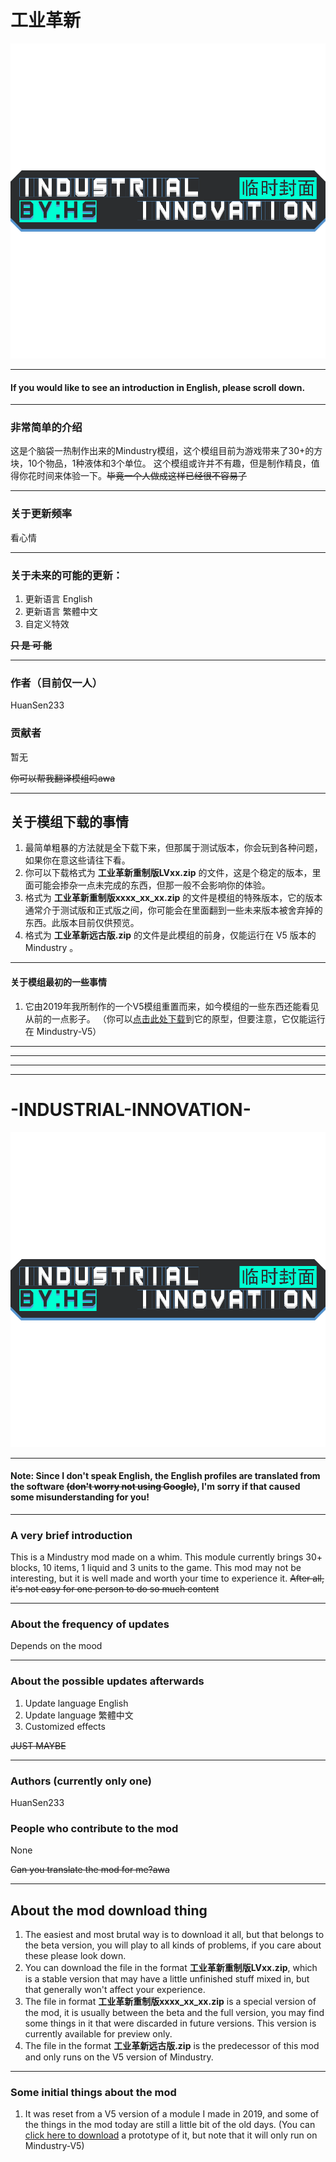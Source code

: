 # 工业革新
[![icon](https://github.com/HuanSen233/-INDUSTRIAL-INNOVATION-/blob/main/icon.png "icon")](https://github.com/HuanSen233/-INDUSTRIAL-INNOVATION-/blob/main/icon.png "icon")

------------

#### If you would like to see an introduction in English, please scroll down.

------------

### 非常简单的介绍
这是个脑袋一热制作出来的Mindustry模组，这个模组目前为游戏带来了30+的方块，10个物品，1种液体和3个单位。
这个模组或许并不有趣，但是制作精良，值得你花时间来体验一下。~~毕竟一个人做成这样已经很不容易了~~

------------

### 关于更新频率
看心情

------------

### 关于未来的可能的更新：
1. 更新语言 English
2. 更新语言 繁體中文
3. 自定义特效

**~~只 是 可 能~~**

------------

### 作者（目前仅一人）
HuanSen233
### 贡献者
暂无

~~你可以帮我翻译模组吗awa~~

------------

## 关于模组下载的事情
1. 最简单粗暴的方法就是全下载下来，但那属于测试版本，你会玩到各种问题，如果你在意这些请往下看。
2. 你可以下载格式为 **工业革新重制版LVxx.zip** 的文件，这是个稳定的版本，里面可能会掺杂一点未完成的东西，但那一般不会影响你的体验。
3. 格式为 **工业革新重制版xxxx_xx_xx.zip** 的文件是模组的特殊版本，它的版本通常介于测试版和正式版之间，你可能会在里面翻到一些未来版本被舍弃掉的东西。此版本目前仅供预览。
4. 格式为 **工业革新远古版.zip** 的文件是此模组的前身，仅能运行在 V5 版本的 Mindustry 。

------------

#### 关于模组最初的一些事情
1. 它由2019年我所制作的一个V5模组重置而来，如今模组的一些东西还能看见从前的一点影子。
（你可以[点击此处下载](https://github.com/HuanSen233/-INDUSTRIAL-INNOVATION-/blob/main/%E5%B7%A5%E4%B8%9A%E9%9D%A9%E6%96%B0%E8%BF%9C%E5%8F%A4%E7%89%88.zip "点击此处下载")到它的原型，但要注意，它仅能运行在 Mindustry-V5）

------------


------------


------------


------------


# -INDUSTRIAL-INNOVATION-
[![icon](https://github.com/HuanSen233/-INDUSTRIAL-INNOVATION-/blob/main/icon.png "icon")](https://github.com/HuanSen233/-INDUSTRIAL-INNOVATION-/blob/main/icon.png "icon")


------------


#### Note: Since I don't speak English, the English profiles are translated from the software ~~(don't worry not using Google)~~, I'm sorry if that caused some misunderstanding for you!

------------

### A very brief introduction
This is a Mindustry mod made on a whim. This module currently brings 30+ blocks, 10 items, 1 liquid and 3 units to the game.
This mod may not be interesting, but it is well made and worth your time to experience it. ~~After all, it's not easy for one person to do so much content~~

------------

### About the frequency of updates
Depends on the mood

------------

### About the possible updates afterwards
1. Update language English
2. Update language 繁體中文
3. Customized effects

~~JUST MAYBE~~

------------
### Authors (currently only one)
HuanSen233
### People who contribute to the mod
None

~~Can you translate the mod for me?awa~~

------------

## About the mod download thing
1. The easiest and most brutal way is to download it all, but that belongs to the beta version, you will play to all kinds of problems, if you care about these please look down.
2. You can download the file in the format **工业革新重制版LVxx.zip**, which is a stable version that may have a little unfinished stuff mixed in, but that generally won't affect your experience.
3. The file in format **工业革新重制版xxxx_xx_xx.zip** is a special version of the mod, it is usually between the beta and the full version, you may find some things in it that were discarded in future versions. This version is currently available for preview only.
4. The file in the format **工业革新远古版.zip** is the predecessor of this mod and only runs on the V5 version of Mindustry.

------------

### Some initial things about the mod
1. It was reset from a V5 version of a module I made in 2019, and some of the things in the mod today are still a little bit of the old days.
(You can [click here to download](https://github.com/HuanSen233/-INDUSTRIAL-INNOVATION-/blob/main/%E5%B7%A5%E4%B8%9A%E9%9D%A9%E6%96%B0%E8%BF%9C%E5%8F%A4%E7%89%88.zip "click here to download") a prototype of it, but note that it will only run on Mindustry-V5)
